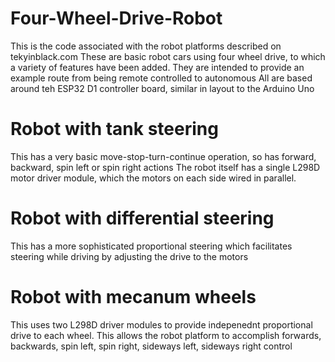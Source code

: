 # Four-Wheel-Drive-Robot
This is the code associated with the robot platforms described on tekyinblack.com
These are basic robot cars using four wheel drive, to which a variety of features have been added. 
They are intended to provide an example route from being remote controlled to autonomous 
All are based around teh ESP32 D1 controller board, similar in layout to the Arduino Uno
# Robot with tank steering
This has a very basic move-stop-turn-continue operation, so has forward, backward, spin left or spin right actions
The robot itself has a single L298D motor driver module, which the motors on each side wired in parallel.
# Robot with differential steering
This has a more sophisticated proportional steering which facilitates steering while driving by adjusting the drive to the motors
# Robot with mecanum wheels
This uses two L298D driver modules to provide indepenednt proportional drive to each wheel. This allows the robot platform to accomplish 
forwards, backwards, spin left, spin right, sideways left, sideways right control
